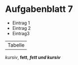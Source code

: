 Aufgabenblatt 7
====
* Eintrag 1
* Eintrag 2
* Eintrag3 


<table>
    <tr>
        <td>Tabelle</td>
    </tr>
</table>  


*kursiv*, **fett**, ***fett und kursiv*** 
